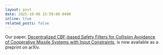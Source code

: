 ```yaml
---
layout: post
date: 2025-10-08 15:59:00-0400
inline: true
related_posts: false
---
```

Our paper, [Decentralized CBF-based Safety Filters for Collision Avoidance of Cooperative Missile Systems with Input Constraints]([https://arxiv.org/abs/2410.08096](https://arxiv.org/abs/2510.06846)), is now available as a preprint on arXiv.
